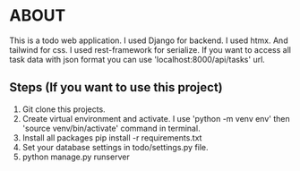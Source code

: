 # ABOUT

This is a todo web application. I used Django for backend. I used htmx. And tailwind for css. 
I used rest-framework for serialize. If you want to access all task data with json format you can use 'localhost:8000/api/tasks' url.  

## Steps (If you want to use this project)

1. Git clone this projects. 
2. Create virtual environment and activate. I use 'python -m venv env' then 'source venv/bin/activate' command in terminal. 
3. Install all packages pip install -r requirements.txt
4. Set your database settings in todo/settings.py file.
5. python manage.py runserver 



